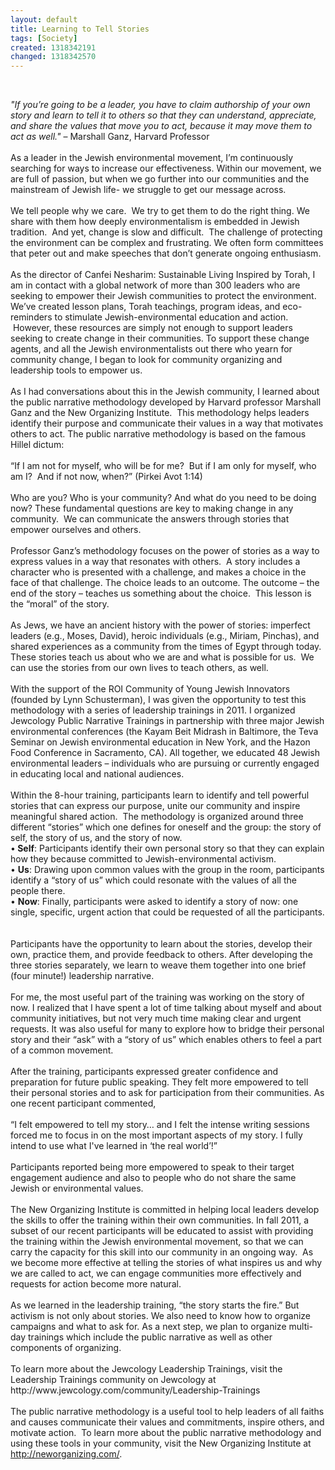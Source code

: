 ```yaml
---
layout: default
title: Learning to Tell Stories
tags: [Society]
created: 1318342191
changed: 1318342570
---
```

<p>
	&nbsp;</p>
<div>
	<em>&quot;If you&rsquo;re going to be a leader, you have to claim authorship of your own story and learn to tell it to others so that they can understand, appreciate, and share the values that move you to act, because it may move them to act as well.&quot;</em> &ndash; Marshall Ganz, Harvard Professor</div>
<div>
	&nbsp;</div>
<div>
	As a leader in the Jewish environmental movement, I&rsquo;m continuously searching for ways to increase our effectiveness. Within our movement, we are full of passion, but when we go further into our communities and the mainstream of Jewish life- we struggle to get our message across.&nbsp;</div>
<div>
	&nbsp;</div>
<div>
	We tell people why we care. &nbsp;We try to get them to do the right thing. We share with them how deeply environmentalism is embedded in Jewish tradition. &nbsp;And yet, change is slow and difficult. &nbsp;The challenge of protecting the environment can be complex and frustrating. We often form committees that peter out and make speeches that don&rsquo;t generate ongoing enthusiasm.&nbsp;</div>
<div>
	&nbsp;</div>
<div>
	As the director of Canfei Nesharim: Sustainable Living Inspired by Torah, I am in contact with a global network of more than 300 leaders who are seeking to empower their Jewish communities to protect the environment. We&rsquo;ve created lesson plans, Torah teachings, program ideas, and eco-reminders to stimulate Jewish-environmental education and action. &nbsp;However, these resources are simply not enough to support leaders seeking to create change in their communities. To support these change agents, and all the Jewish environmentalists out there who yearn for community change, I began to look for community organizing and leadership tools to empower us.</div>
<div>
	&nbsp;</div>
<div>
	As I had conversations about this in the Jewish community, I learned about the public narrative methodology developed by Harvard professor Marshall Ganz and the New Organizing Institute. &nbsp;This methodology helps leaders identify their purpose and communicate their values in a way that motivates others to act. The public narrative methodology is based on the famous Hillel dictum:</div>
<div>
	&nbsp;</div>
<div>
	&ldquo;If I am not for myself, who will be for me? &nbsp;But if I am only for myself, who am I? &nbsp;And if not now, when?&rdquo; (Pirkei Avot 1:14)</div>
<div>
	&nbsp;</div>
<div>
	Who are you? Who is your community? And what do you need to be doing now? These fundamental questions are key to making change in any community. &nbsp;We can communicate the answers through stories that empower ourselves and others.</div>
<div>
	&nbsp;</div>
<div>
	Professor Ganz&rsquo;s methodology focuses on the power of stories as a way to express values in a way that resonates with others. &nbsp;A story includes a character who is presented with a challenge, and makes a choice in the face of that challenge. The choice leads to an outcome. The outcome &ndash; the end of the story &ndash; teaches us something about the choice. &nbsp;This lesson is the &ldquo;moral&rdquo; of the story.</div>
<div>
	&nbsp;</div>
<div>
	As Jews, we have an ancient history with the power of stories: imperfect leaders (e.g., Moses, David), heroic individuals (e.g., Miriam, Pinchas), and shared experiences as a community from the times of Egypt through today. These stories teach us about who we are and what is possible for us. &nbsp;We can use the stories from our own lives to teach others, as well. &nbsp;</div>
<div>
	&nbsp;</div>
<div>
	With the support of the ROI Community of Young Jewish Innovators (founded by Lynn Schusterman), I was given the opportunity to test this methodology with a series of leadership trainings in 2011. I organized Jewcology Public Narrative Trainings in partnership with three major Jewish environmental conferences (the Kayam Beit Midrash in Baltimore, the Teva Seminar on Jewish environmental education in New York, and the Hazon Food Conference in Sacramento, CA). All together, we educated 48 Jewish environmental leaders &ndash; individuals who are pursuing or currently engaged in educating local and national audiences. &nbsp;&nbsp;</div>
<div>
	&nbsp;</div>
<div>
	Within the 8-hour training, participants learn to identify and tell powerful stories that can express our purpose, unite our community and inspire meaningful shared action. &nbsp;The methodology is organized around three different &ldquo;stories&rdquo; which one defines for oneself and the group: the story of self, the story of us, and the story of now. &nbsp;</div>
<div>
	&bull;<strong><span class="Apple-tab-span" style="white-space:pre"> </span>Self</strong>: Participants identify their own personal story so that they can explain how they because committed to Jewish-environmental activism.&nbsp;</div>
<div>
	&bull;<span class="Apple-tab-span" style="white-space:pre"> </span><strong>Us</strong>: Drawing upon common values with the group in the room, participants identify a &ldquo;story of us&rdquo; which could resonate with the values of all the people there. &nbsp;</div>
<div>
	&bull;<span class="Apple-tab-span" style="white-space:pre"> </span><strong>Now</strong>: Finally, participants were asked to identify a story of now: one single, specific, urgent action that could be requested of all the participants. &nbsp;</div>
<div>
	&nbsp;</div>
<div>
	Participants have the opportunity to learn about the stories, develop their own, practice them, and provide feedback to others. After developing the three stories separately, we learn to weave them together into one brief (four minute!) leadership narrative.</div>
<div>
	&nbsp;</div>
<div>
	For me, the most useful part of the training was working on the story of now. I realized that I have spent a lot of time talking about myself and about community initiatives, but not very much time making clear and urgent requests. It was also useful for many to explore how to bridge their personal story and their &ldquo;ask&rdquo; with a &ldquo;story of us&rdquo; which enables others to feel a part of a common movement.</div>
<div>
	&nbsp;</div>
<div>
	After the training, participants expressed greater confidence and preparation for future public speaking. They felt more empowered to tell their personal stories and to ask for participation from their communities. As one recent participant commented,&nbsp;</div>
<div>
	&nbsp;</div>
<div>
	&ldquo;I felt empowered to tell my story&hellip; and I felt the intense writing sessions forced me to focus in on the most important aspects of my story. I fully intend to use what I&#39;ve learned in &lsquo;the real world&rsquo;!&rdquo;</div>
<div>
	&nbsp;</div>
<div>
	Participants reported being more empowered to speak to their target engagement audience and also to people who do not share the same Jewish or environmental values.&nbsp;</div>
<div>
	&nbsp;</div>
<div>
	The New Organizing Institute is committed in helping local leaders develop the skills to offer the training within their own communities. In fall 2011, a subset of our recent participants will be educated to assist with providing the training within the Jewish environmental movement, so that we can carry the capacity for this skill into our community in an ongoing way. &nbsp;As we become more effective at telling the stories of what inspires us and why we are called to act, we can engage communities more effectively and requests for action become more natural. &nbsp;</div>
<div>
	&nbsp;</div>
<div>
	As we learned in the leadership training, &ldquo;the story starts the fire.&rdquo; But activism is not only about stories. We also need to know how to organize campaigns and what to ask for. As a next step, we plan to organize multi-day trainings which include the public narrative as well as other components of organizing.</div>
<div>
	&nbsp;</div>
<div>
	To learn more about the Jewcology Leadership Trainings, visit the Leadership Trainings community on Jewcology at http://www.jewcology.com/community/Leadership-Trainings &nbsp;</div>
<div>
	&nbsp;</div>
<div>
	The public narrative methodology is a useful tool to help leaders of all faiths and causes communicate their values and commitments, inspire others, and motivate action. &nbsp;To learn more about the public narrative methodology and using these tools in your community, visit the New Organizing Institute at <a href="http://neworganizing.com">http://neworganizing.com/</a>.</div>
<div>
	&nbsp;</div>
